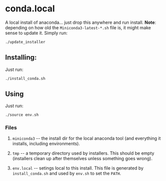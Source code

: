 # conda.local

A local install of anaconda... just drop this anywhere and run install.
__Note__: depending on how old the `Miniconda3-latest-*.sh` file is, it might
make sense to update it. Simply run:
```bash
./update_installer
```

## Installing:

Just run:
```bash
./install_conda.sh
```


## Using

Just run:
```bash
./source env.sh
```


### Files

1. `miniconda3` -- the install dir for the local anaconda tool (and everything
   it installs, including environments).

2. `tmp` -- a temporary directory used by installers. This should be empty
   (installers clean up after themselves unless something goes wrong).

3. `env.local` -- setings local to this install. This file is generated by
   `install_conda.sh` and used by `env.sh` to set the `PATH`.
